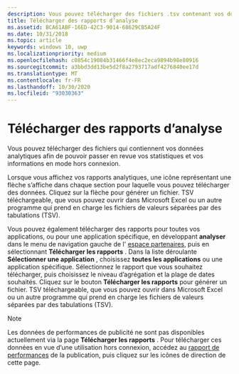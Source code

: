 ```yaml
---
description: Vous pouvez télécharger des fichiers .tsv contenant vos données d’analyse afin d’examiner vos statistiques et informations hors connexion.
title: Télécharger des rapports d’analyse
ms.assetid: BCA61ABF-16ED-42C3-9014-68629CB5A24F
ms.date: 10/31/2018
ms.topic: article
keywords: windows 10, uwp
ms.localizationpriority: medium
ms.openlocfilehash: c0854c19084b31466f4e8ec2eca9894b98e80916
ms.sourcegitcommit: a3bbd3dd13be5d2f8a2793717adf4276840ee17d
ms.translationtype: MT
ms.contentlocale: fr-FR
ms.lasthandoff: 10/30/2020
ms.locfileid: "93030363"
---
```

# <a name="download-analytics-reports"></a>Télécharger des rapports d’analyse


Vous pouvez télécharger des fichiers qui contiennent vos données analytiques afin de pouvoir passer en revue vos statistiques et vos informations en mode hors connexion.

Lorsque vous affichez vos rapports analytiques, une icône représentant une flèche s’affiche dans chaque section pour laquelle vous pouvez télécharger des données. Cliquez sur la flèche pour générer un fichier. TSV téléchargeable, que vous pouvez ouvrir dans Microsoft Excel ou un autre programme qui prend en charge les fichiers de valeurs séparées par des tabulations (TSV).

Vous pouvez également télécharger des rapports pour toutes vos applications, ou pour une application spécifique, en développant **analyser** dans le menu de navigation gauche de l' [espace partenaires](https://partner.microsoft.com/dashboard), puis en sélectionnant **Télécharger les rapports** . Dans la liste déroulante **Sélectionner une application** , choisissez **toutes les applications** ou une application spécifique. Sélectionnez le rapport que vous souhaitez télécharger, puis choisissez le niveau d’agrégation et la plage de dates souhaités. Cliquez sur le bouton **Télécharger les rapports** pour générer un fichier. TSV téléchargeable, que vous pouvez ouvrir dans Microsoft Excel ou un autre programme qui prend en charge les fichiers de valeurs séparées par des tabulations (TSV).

> [!NOTE]
> Les données de performances de publicité ne sont pas disponibles actuellement via la page **Télécharger les rapports** . Pour télécharger ces données en vue d’une utilisation hors connexion, accédez au [rapport de performances](advertising-performance-report.md) de la publication, puis cliquez sur les icônes de direction de cette page. 
